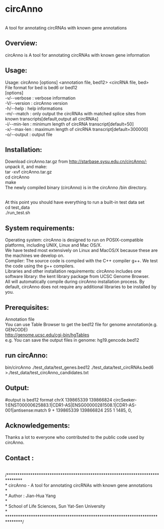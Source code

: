 # circAnno<BR>
A tool for annotating circRNAs with known gene annotations<BR>

Overview:
---------
circAnno is A tool for annotating circRNAs with known gene information<BR>

Usage:
---------
Usage:  circAnno [options] <annotation file, bed12> <circRNA file, bed> <BR>
File format for bed is bed6 or bed12<BR>
[options]<BR>
-v/--verbose                   : verbose information<BR>
-V/--version                   : circAnno version<BR>
-h/--help                      : help informations<BR>
-m/--match                     : only output the circRNAs with matched splice sites from known transcripts[default,output all circRNAs] <BR>
-i/--min-len                   : minimum length of circRNA transcript[default=50]<BR>
-x/--max-len                   : maximum length of circRNA transcript[default=300000]<BR>
-o/--output <string>           : output file<BR>

Installation:
---------
Download circAnno.tar.gz from http://starbase.sysu.edu.cn/circAnno/; unpack it, and make:
<BR>
tar -xvf circAnno.tar.gz <BR>
cd circAnno<BR>
make<BR>
The newly compiled binary (circAnno) is in the circAnno /bin directory.<BR>
<BR>
At this point you should have everything to run a built-in test data set<BR>
cd test_data<BR>
./run_test.sh<BR>

System requirements:
---------
Operating system: circAnno is designed to run on POSIX-compatible platforms, including UNIX, Linux and Mac OS/X. <BR>
We have tested  most extensively on Linux and MacOS/X because these are the machines we develop on.<BR>
Compiler: The source code is compiled with  the C++ compiler g++. We test the code using the g++ compilers.<BR>
Libraries and other installation requirements: circAnno includes one software library: the kent library package from UCSC Genome Browser. <BR>
All will automatically compile during circAnno installation process. By default, circAnno does not require any additional libraries to be installed by you.<BR>

Prerequisites:
---------
Annotation file<BR>
You can use Table Browser to get the bed12 file for genome annotation(e.g. GENCODE)<BR>
http://genome.ucsc.edu/cgi-bin/hgTables<BR>
e.g. You can save the output files in genome: hg19.gencode.bed12<BR>

run circAnno:
---------
bin/circAnno ./test_data/test_genes.bed12 ./test_data/test_circRNAs.bed6 >./test_data/test_circAnno_candidates.txt<BR>

Output:
---------
#output is bed12 format
chrX	139865339	139866824	circSeeker-1:ENST00000625883.1|CDR1-AS|ENSG00000281508.1|CDR1-AS-001|antisense:match	9	+	139865339	139866824	255	1	1485,	0,<BR>

Acknowledgements:
---------
Thanks a lot to everyone who contributed to the public code used by circAnno.<BR>

Contact :
---------<BR>
/*******************************************************************************<BR>
 *	circAnno - A tool for annotating circRNAs with known gene annotations<BR>
 *<BR>
 *	Author : Jian-Hua Yang <yangjh7@mail.sysu.edu.cn><BR>
 * <BR>
 *	School of Life Sciences, Sun Yat-Sen University<BR>
 *  <BR>
 *******************************************************************************/<BR>
